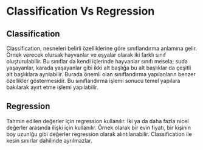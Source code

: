 # Classification Vs Regression
## Classification

Classification, nesneleri belirli özelliklerine göre sınıflandırma anlamına gelir. Örnek verecek olursak hayvanlar ve eşyalar olarak iki farklı sınıf oluşturulabilir. Bu sınıflar da kendi içlerinde hayvanlar sınıfı mesela; suda yaşayanlar, karada yaşayanlar gibi ikki alt başlığa bu alt başlıklar da çeşitli alt başlıklara ayrılabilir. Burada önemli olan sınıflandırma yapılanların benzer özellikler göstermesidir. Bu sınıflandırma işlemi sonucu temel yapılara bakılarak ayırt etme işlemi yapılabilir.

## Regression

Tahmin edilen değerler için regression kullanılır. İki ya da daha fazla nicel değerler arasında ilişki için kullanılır. Örnek olarak bir evin fiyatı, bir kişinin boy uzunlğu gibi değerler regression olarak alıntılanabilir. Classification ile kesin sınırlar dahilinde ayrılmazlar.
